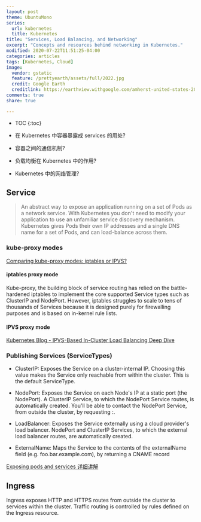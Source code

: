 ```yaml
---
layout: post
theme: UbuntuMono
series:
  url: kubernetes
  title: Kubernetes
title: "Services, Load Balancing, and Networking"
excerpt: "Concepts and resources behind networking in Kubernetes."
modified: 2020-07-22T11:51:25-04:00
categories: articles
tags: [Kubernetes, Cloud]
image:
  vendor: gstatic
  feature: /prettyearth/assets/full/2022.jpg
  credit: Google Earth
  creditlink: https://earthview.withgoogle.com/amherst-united-states-2022
comments: true
share: true

---
```


* TOC
{:toc}

* 在 Kubernetes 中容器暴露成 services 的用处?
* 容器之间的通信机制?
* 负载均衡在 Kubernetes 中的作用?
* Kubernetes 中的网络管理?

## Service

> An abstract way to expose an application running on a set of Pods as a network service.
> With Kubernetes you don't need to modify your application to use an unfamiliar service discovery mechanism. Kubernetes gives Pods their own IP addresses and a single DNS name for a set of Pods, and can load-balance across them.

### kube-proxy modes

[Comparing kube-proxy modes: iptables or IPVS?](https://www.tigera.io/blog/comparing-kube-proxy-modes-iptables-or-ipvs/)

#### iptables proxy mode

Kube-proxy, the building block of service routing has relied on the battle-hardened iptables to implement the core supported Service types such as ClusterIP and NodePort. However, iptables struggles to scale to tens of thousands of Services because it is designed purely for firewalling purposes and is based on in-kernel rule lists.

#### IPVS proxy mode

[Kubernetes Blog - IPVS-Based In-Cluster Load Balancing Deep Dive](https://kubernetes.io/blog/2018/07/09/ipvs-based-in-cluster-load-balancing-deep-dive)

### Publishing Services (ServiceTypes)


* ClusterIP: Exposes the Service on a cluster-internal IP. Choosing this value makes the Service only reachable from within the cluster. This is the default ServiceType.

* NodePort: Exposes the Service on each Node's IP at a static port (the NodePort). A ClusterIP Service, to which the NodePort Service routes, is automatically created. You'll be able to contact the NodePort Service, from outside the cluster, by requesting <NodeIP>:<NodePort>.

* LoadBalancer: Exposes the Service externally using a cloud provider's load balancer. NodePort and ClusterIP Services, to which the external load balancer routes, are automatically created.

* ExternalName: Maps the Service to the contents of the externalName field (e.g. foo.bar.example.com), by returning a CNAME record

[Exposing pods and services 详细讲解](https://kubernetes.io/docs/concepts/services-networking/connect-applications-service/)

## Ingress

Ingress exposes HTTP and HTTPS routes from outside the cluster to services within the cluster. Traffic routing is controlled by rules defined on the Ingress resource.

